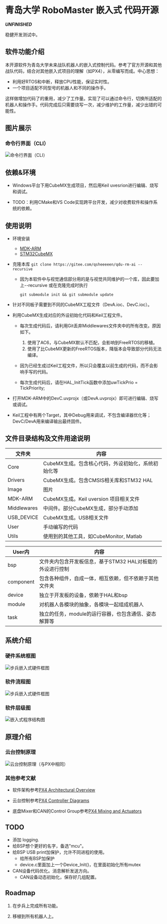# 青岛大学 RoboMaster 嵌入式 代码开源

***UNFINISHED***

稳健开发测试中。

## 软件功能介绍

本开源软件为青岛大学未来战队机器人的嵌入式控制代码。参考了官方开源和其他战队代码，结合对其他嵌入式项目的理解（如PX4），从零编写而成。中心思想：

- 利用好RTOS和中断，释放CPU性能，保证实时性。
- 一个项目适配不同型号的机器人和不同的操作手。

这样做增加代码了的重用，减少了工作量。实现了可以通过命令行，切换所适配的机器人和操作手。代码完成后只需要烧写一次，减少维护的工作量，减少出错的可能性。

## 图片展示

### 命令行界面（CLI）

![命令行界面（CLI）](./Image/命令行界面.png "命令行界面（CLI）")

## 依赖&环境

- Windows平台下用CubeMX生成项目，然后用Keil uvesrion进行编辑、烧写和调试。

- TODO：利用CMake和VS Code实现跨平台开发，减少对收费软件和操作系统的依赖。

## 使用说明

* 环境安装
  * [MDK-ARM](https://www.keil.com/)
  * [STM32CubeMX](https://www.st.com/zh/development-tools/stm32cubemx.html)

* 克隆本库 `git clone https://gitee.com/qsheeeeen/qdu-rm-ai --recursive`

  * 因为本软件中与视觉通信部分用的是与视觉共同维护的一个库，因此要加上--recursive 或在克隆完成时执行

    `git submodule init && git submodule update `

- 针对不同板子需要到不同的CubeMX工程文件（DevA.ioc、DevC.ioc）。
- 利用CubeMX生成对应的外设初始化代码和Keil工程文件。

  - 每次生成代码后，请利用Git丢弃Middlewares文件夹中的所有改变。原因如下。

    1. 使用了AC6，与CubeMX默认不匹配，会影响到FreeRTOS的移植。
    2. 使用了比CubeMX更新的FreeRTOS版本，降版本会导致部分代码无法编译。
  - 因为已经生成过Keil工程文件，所以只会覆盖以前生成的代码，而不会影响手写的代码。
  - 每次生成代码后，请在HAL_InitTick函数中添加uwTickPrio = TickPriority;
- 打开MDK-ARM中的DevC.uvprojx（或DevA.uvprojx）即可进行编辑、烧写或调试。
- Keil工程中有两个Target，其中Debug用来调试，不包含编译器优化等；DevC/DevA用来编译输出最终固件。

## 文件目录结构及文件用途说明

| 文件夹 | 内容 |
| ---- | ----  |
| Core | CubeMX生成。包含核心代码，外设初始化，系统初始化等 |
| Drivers | CubeMX生成。包含CMSIS相关库和STM32 HAL |
| Image | 图片 |
| MDK-ARM | CubeMX生成。Keil uversion 项目相关文件 |
| Middlewares | 中间件。部分CubeMX生成，部分手动添加 |
| USB_DEVICE | CubeMX生成。USB相关文件 |
| User | 手动编写的代码 |
| Utils | 使用到的其他工具，如CubeMonitor, Matlab |

| User内 | 内容 |
| ---- | ----  |
| bsp | 文件夹内包含开发板信息，基于STM32 HAL对板载的外设进行控制|
| component | 包含各种组件，自成一体，相互依赖，但不依赖于其他文件夹|
| device | 独立于开发板的设备，依赖于HAL和bsp|
| module | 对机器人各模块的抽象，各模块一起组成机器人|
| task | 独立的任务，module的运行容器，也包含通信、姿态解算等 |

## 系统介绍

### 硬件系统框图

![步兵嵌入式硬件框图](./Image/步兵嵌入式硬件框图.png "步兵嵌入式硬件框图")

### 软件流程图

![步兵嵌入式硬件框图](./Image/嵌入式程序流程图.png "步兵嵌入式硬件框图")

### 软件层级图

![嵌入式程序结构图](./Image/嵌入式程序结构图.png "嵌入式程序结构图")

## 原理介绍

### 云台控制原理

![云台控制原理（与PX中相同）](./Image/云台控制原理.png "嵌入式程序结构图")

### 其他参考文献

- 软件架构参考[PX4 Architectural Overview](https://dev.px4.io/master/en/concept/architecture.html)

- 云台控制参考[PX4 Controller Diagrams](https://dev.px4.io/master/en/flight_stack/controller_diagrams.html)

- 底盘Mixer和CAN的Control Group参考[PX4 Mixing and Actuators](https://dev.px4.io/master/en/concept/mixing.html)

## TODO

- 添加 logging.
- 给BSP想个更好的名字，备选"mcu"。
- 给BSP USB print加保护，允许不同进程的使用。
  - 给所有BSP加保护
  - device.c里面加上一个Device_Init()，在里面初始化所有mutex
- CAN设备代码优化。消息解析发送方向。
  - CAN设备动态初始化，保存好几组配置。

## Roadmap

1. 在步兵上完成所有功能。

1. 移植到所有机器人上。

